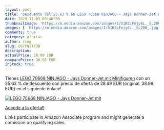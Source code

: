 ```yaml
---
layout: post
title: 'Descuento del 25.63 % en LEGO 70668 NINJAGO - Jays Donner-Jet mit'
date: 2020-11-03 09:46:50
thumbnailImage: 'https://m.media-amazon.com/images/I/51B3LFejy6L._SL200_.jpg'
images: [ 'https://m.media-amazon.com/images/I/51B3LFejy6L._SL200_.jpg' ]
comments: true
category: ofertas
author: ring
slug: B07FNTTF3B
description:
actualPrice: 28.99 EUR
comparePrice: 38.98 EUR
inStock: true
---
```


Tienes [LEGO 70668 NINJAGO - Jays Donner-Jet mit Minifiguren](https://www.amazon.de/dp/B07FNTTF3B/?tag=tolees0ca-21) con un 25.63 % de descuento con precio de oferta de 28.99 EUR (original: 38.98 EUR) en el siguiente enlace!

[![LEGO 70668 NINJAGO - Jays Donner-Jet mit](https://m.media-amazon.com/images/I/51B3LFejy6L._SL200_.jpg)](https://www.amazon.de/dp/B07FNTTF3B/?tag=tolees0ca-21)

[Accede a la oferta!!](https://www.amazon.de/dp/B07FNTTF3B/?tag=tolees0ca-21)

Links participate in Amazon Associate program and might generate a comission on qualifying sales


